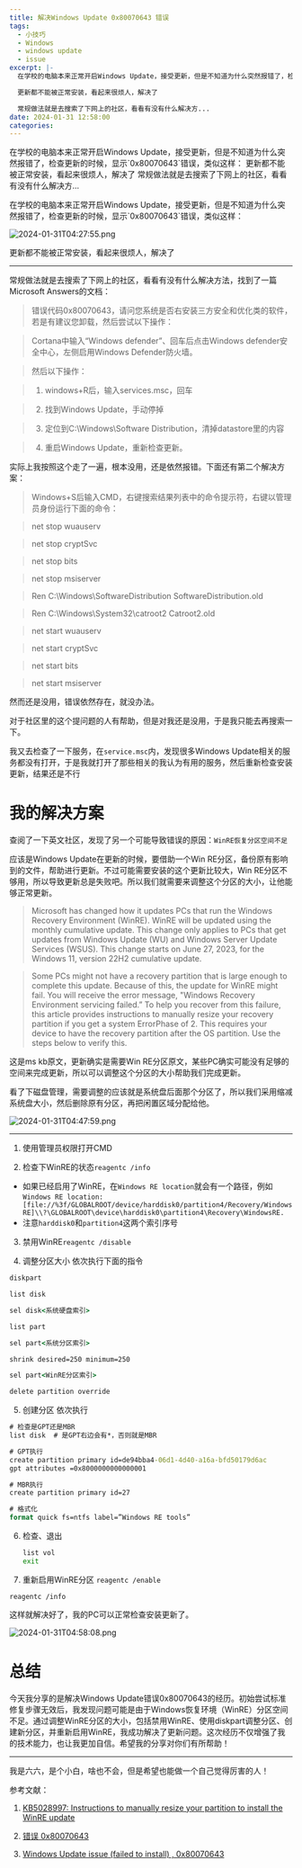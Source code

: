 ```yaml
---
title: 解决Windows Update 0x80070643 错误
tags:
  - 小技巧
  - Windows
  - windows update
  - issue
excerpt: |-
  在学校的电脑本来正常开启Windows Update，接受更新，但是不知道为什么突然报错了，检查更新的时候，显示`0x80070643`错误，类似这样：

  更新都不能被正常安装，看起来很烦人，解决了

  常规做法就是去搜索了下网上的社区，看看有没有什么解决方...
date: 2024-01-31 12:58:00
categories:
---
```


在学校的电脑本来正常开启Windows Update，接受更新，但是不知道为什么突然报错了，检查更新的时候，显示\`0x80070643\`错误，类似这样： 更新都不能被正常安装，看起来很烦人，解决了 常规做法就是去搜索了下网上的社区，看看有没有什么解决方...
<!-- more -->
在学校的电脑本来正常开启Windows Update，接受更新，但是不知道为什么突然报错了，检查更新的时候，显示\`0x80070643\`错误，类似这样：

![2024-01-31T04:27:55.png](https://zhoushicheng.cn/legacy_imgs/3869358462.png)

更新都不能被正常安装，看起来很烦人，解决了

* * *

常规做法就是去搜索了下网上的社区，看看有没有什么解决方法，找到了一篇Microsoft Answers的文档：

> 错误代码0x80070643，请问您系统是否右安装三方安全和优化类的软件，若是有建议您卸载，然后尝试以下操作：

> Cortana中输入“Windows defender”、回车后点击Windows defender安全中心，左侧启用Windows Defender防火墙。

> 然后以下操作：

> 1.  windows+R后，输入services.msc，回车

> 2.  找到Windows Update，手动停掉

> 3.  定位到C:\\Windows\\Software Distribution，清掉datastore里的内容

> 4.  重启Windows Update，重新检查更新。

实际上我按照这个走了一遍，根本没用，还是依然报错。下面还有第二个解决方案：

> Windows+S后输入CMD，右键搜索结果列表中的命令提示符，右键以管理员身份运行下面的命令：

> net stop wuauserv

> net stop cryptSvc

> net stop bits

> net stop msiserver

> Ren C:\\Windows\\SoftwareDistribution SoftwareDistribution.old

> Ren C:\\Windows\\System32\\catroot2 Catroot2.old

> net start wuauserv

> net start cryptSvc

> net start bits

> net start msiserver

然而还是没用，错误依然存在，就没办法。

对于社区里的这个提问题的人有帮助，但是对我还是没用，于是我只能去再搜索一下。

我又去检查了一下服务，在`service.msc`内，发现很多Windows Update相关的服务都没有打开，于是我就打开了那些相关的我认为有用的服务，然后重新检查安装更新，结果还是不行

# 我的解决方案

查阅了一下英文社区，发现了另一个可能导致错误的原因：`WinRE恢复分区空间不足`

应该是Windows Update在更新的时候，要借助一个Win RE分区，备份原有影响到的文件，帮助进行更新。不过可能需要安装的这个更新比较大，Win RE分区不够用，所以导致更新总是失败吧。所以我们就需要来调整这个分区的大小，让他能够正常更新。

> Microsoft has changed how it updates PCs that run the Windows Recovery Environment (WinRE). WinRE will be updated using the monthly cumulative update. This change only applies to PCs that get updates from Windows Update (WU) and Windows Server Update Services (WSUS). This change starts on June 27, 2023, for the Windows 11, version 22H2 cumulative update.

> Some PCs might not have a recovery partition that is large enough to complete this update. Because of this, the update for WinRE might fail. You will receive the error message, "Windows Recovery Environment servicing failed.” To help you recover from this failure, this article provides instructions to manually resize your recovery partition if you get a system ErrorPhase of 2. This requires your device to have the recovery partition after the OS partition. Use the steps below to verify this.

这是ms kb原文，更新确实是需要Win RE分区原文，某些PC确实可能没有足够的空间来完成更新，所以可以调整这个分区的大小帮助我们完成更新。

看了下磁盘管理，需要调整的应该就是系统盘后面那个分区了，所以我们采用缩减系统盘大小，然后删除原有分区，再把闲置区域分配给他。

![2024-01-31T04:47:59.png](https://zhoushicheng.cn/legacy_imgs/1811401977.png)

* * *

1.  使用管理员权限打开CMD
    
2.  检查下WinRE的状态`reagentc /info`
    

*   如果已经启用了WinRE，在`Windows RE location`就会有一个路径，例如`Windows RE location: [file://%3f/GLOBALROOT/device/harddisk0/partition4/Recovery/WindowsRE]\\?\GLOBALROOT\device\harddisk0\partition4\Recovery\WindowsRE.`
*   注意`harddisk0`和`partition4`这两个索引序号

3.  禁用WinRE`reagentc /disable`
    
4.  调整分区大小 依次执行下面的指令
    

```cmd
diskpart

list disk

sel disk<系统硬盘索引>

list part

sel part<系统分区索引>

shrink desired=250 minimum=250

sel part<WinRE分区索引>

delete partition override
```

5.  创建分区 依次执行

```cmd
# 检查是GPT还是MBR
list disk  # 是GPT右边会有*，否则就是MBR

# GPT执行
create partition primary id=de94bba4-06d1-4d40-a16a-bfd50179d6ac
gpt attributes =0x8000000000000001

# MBR执行
create partition primary id=27

# 格式化
format quick fs=ntfs label=”Windows RE tools”
```

6.  检查、退出
    
    ```cmd
    list vol
    exit
    ```
    
7.  重新启用WinRE分区 `reagentc /enable`
    

`reagentc /info`

这样就解决好了，我的PC可以正常检查安装更新了。

![2024-01-31T04:58:08.png](https://zhoushicheng.cn/legacy_imgs/3481226480.png)

# 总结

今天我分享的是解决Windows Update错误0x80070643的经历。初始尝试标准修复步骤无效后，我发现问题可能是由于Windows恢复环境（WinRE）分区空间不足。通过调整WinRE分区的大小，包括禁用WinRE、使用diskpart调整分区、创建新分区，并重新启用WinRE，我成功解决了更新问题。这次经历不仅增强了我的技术能力，也让我更加自信。希望我的分享对你们有所帮助！

* * *

我是六六，是个小白，啥也不会，但是希望也能做一个自己觉得厉害的人！

参考文献：

1.  [KB5028997: Instructions to manually resize your partition to install the WinRE update](https://support.microsoft.com/en-us/topic/kb5028997-instructions-to-manually-resize-your-partition-to-install-the-winre-update-400faa27-9343-461c-ada9-24c8229763bf)
    
2.  [错误 0x80070643](https://answers.microsoft.com/zh-hans/windows/forum/all/%E9%94%99%E8%AF%AF-0x80070643/8bb02fc4-8330-4b57-a32c-652d58db4b95)
    
3.  [Windows Update issue (failed to install) , 0x80070643](https://learn.microsoft.com/en-us/answers/questions/1495451/windows-update-issue-(failed-to-install)-0x8007064)